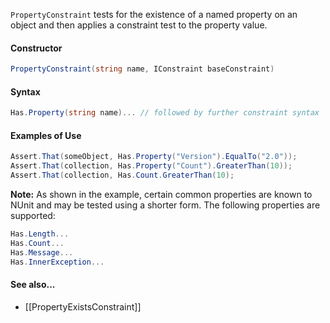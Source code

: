`PropertyConstraint` tests for the existence of a named property on an object and then
applies a constraint test to the property value.

#### Constructor

```csharp
PropertyConstraint(string name, IConstraint baseConstraint)
```

#### Syntax

```csharp
Has.Property(string name)... // followed by further constraint syntax
```

#### Examples of Use

```csharp
Assert.That(someObject, Has.Property("Version").EqualTo("2.0"));
Assert.That(collection, Has.Property("Count").GreaterThan(10));
Assert.That(collection, Has.Count.GreaterThan(10);
```

**Note:** As shown in the example, certain common properties are known to NUnit and 
may be tested using a shorter form. The following properties are supported:

```csharp
Has.Length...
Has.Count...
Has.Message...
Has.InnerException...
```

#### See also...
 * [[PropertyExistsConstraint]]
